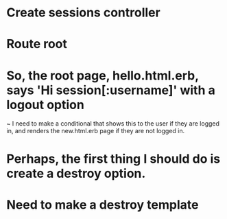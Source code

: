 # Create sessions controller 
# Route root 
# So, the root page, hello.html.erb, says 'Hi session[:username]' with a logout option 
  ~ I need to make a conditional that shows this to the user if they are logged in, and renders the 
    new.html.erb page if they are not logged in.  
# Perhaps, the first thing I should do is create a destroy option.
# Need to make a destroy template 
